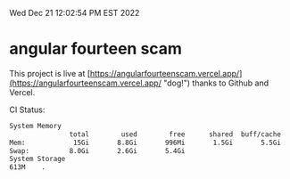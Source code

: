 Wed Dec 21 12:02:54 PM EST 2022

# angular fourteen scam


This project is live at [https://angularfourteenscam.vercel.app/](https://angularfourteenscam.vercel.app/ "dog!") thanks to Github and Vercel.

CI Status: 

```bash
System Memory
               total        used        free      shared  buff/cache   available
Mem:            15Gi       8.8Gi       996Mi       1.5Gi       5.5Gi       4.7Gi
Swap:          8.0Gi       2.6Gi       5.4Gi
System Storage
613M	.
